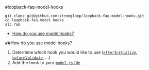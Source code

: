 #loopback-faq-model-hooks
```
git clone git@github.com:strongloop/loopback-faq-model-hooks.git
cd loopback-faq-model hooks
slc run
```

- [How do you use model hooks?](#how-do-you-use-model-hooks)

##How do you use model hooks?
1. Determine which hook you would like to use ([`afterInitialize`](/common/models/coffee-shop.js), [`beforeValidate`](/common/models/coffee-shop.js), ...)
2. Add the hook to your [`model.js` file](/common/models/coffee-shop.js)
